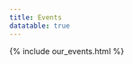 ```yaml
---
title: Events
datatable: true
---
```


<body margin-top: 1000px>

{% include our_events.html %}


</body>